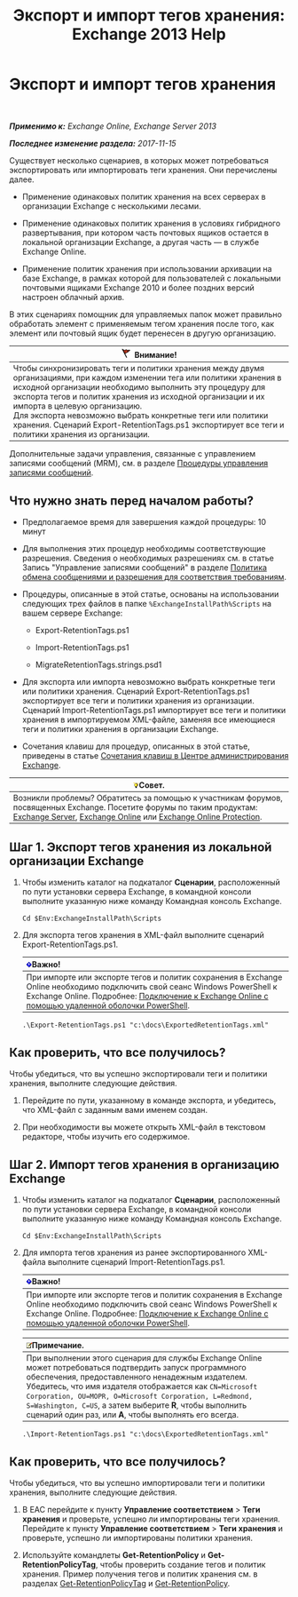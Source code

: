 ﻿---
title: 'Экспорт и импорт тегов хранения: Exchange 2013 Help'
TOCTitle: Экспорт и импорт тегов хранения
ms:assetid: 18405ea2-7ccc-475e-bd84-8b040e17bf44
ms:mtpsurl: https://technet.microsoft.com/ru-ru/library/JJ907307(v=EXCHG.150)
ms:contentKeyID: 51408006
ms.date: 04/30/2018
mtps_version: v=EXCHG.150
ms.translationtype: HT
---

# Экспорт и импорт тегов хранения

 

_**Применимо к:** Exchange Online, Exchange Server 2013_

_**Последнее изменение раздела:** 2017-11-15_

Существует несколько сценариев, в которых может потребоваться экспортировать или импортировать теги хранения. Они перечислены далее.

  - Применение одинаковых политик хранения на всех серверах в организации Exchange с несколькими лесами.

  - Применение одинаковых политик хранения в условиях гибридного развертывания, при котором часть почтовых ящиков остается в локальной организации Exchange, а другая часть — в службе Exchange Online.

  - Применение политик хранения при использовании архивации на базе Exchange, в рамках которой для пользователей с локальными почтовыми ящиками Exchange 2010 и более поздних версий настроен облачный архив.

В этих сценариях помощник для управляемых папок может правильно обработать элемент с применяемым тегом хранения после того, как элемент или почтовый ящик будет перенесен в другую организацию.

<table>
<thead>
<tr class="header">
<th><img src="images/Dd876857.Caution(EXCHG.150).gif" title="Внимание!" alt="Внимание!" />Внимание!</th>
</tr>
</thead>
<tbody>
<tr class="odd">
<td>Чтобы синхронизировать теги и политики хранения между двумя организациями, при каждом изменении тега или политики хранения в исходной организации необходимо выполнить эту процедуру для экспорта тегов и политик хранения из исходной организации и их импорта в целевую организацию.<br />
Для экспорта невозможно выбрать конкретные теги или политики хранения. Сценарий Export-RetentionTags.ps1 экспортирует все теги и политики хранения из организации.</td>
</tr>
</tbody>
</table>


Дополнительные задачи управления, связанные с управлением записями сообщений (MRM), см. в разделе [Процедуры управления записями сообщений](messaging-records-management-procedures-exchange-2013-help.md).

## Что нужно знать перед началом работы?

  - Предполагаемое время для завершения каждой процедуры: 10 минут

  - Для выполнения этих процедур необходимы соответствующие разрешения. Сведения о необходимых разрешениях см. в статье Запись "Управление записями сообщений" в разделе [Политика обмена сообщениями и разрешения для соответствия требованиям](messaging-policy-and-compliance-permissions-exchange-2013-help.md).

  - Процедуры, описанные в этой статье, основаны на использовании следующих трех файлов в папке `%ExchangeInstallPath%Scripts` на вашем сервере Exchange:
    
      - Export-RetentionTags.ps1
    
      - Import-RetentionTags.ps1
    
      - MigrateRetentionTags.strings.psd1

  - Для экспорта или импорта невозможно выбрать конкретные теги или политики хранения. Сценарий Export-RetentionTags.ps1 экспортирует все теги и политики хранения из организации. Сценарий Import-RetentionTags.ps1 импортирует все теги и политики хранения в импортируемом XML-файле, заменяя все имеющиеся теги и политики хранения в организации Exchange.

  - Сочетания клавиш для процедур, описанных в этой статье, приведены в статье [Сочетания клавиш в Центре администрирования Exchange](keyboard-shortcuts-in-the-exchange-admin-center-exchange-online-protection-help.md).

<table>
<thead>
<tr class="header">
<th><img src="images/Bb124558.tip(EXCHG.150).gif" title="Совет" alt="Совет" />Совет.</th>
</tr>
</thead>
<tbody>
<tr class="odd">
<td>Возникли проблемы? Обратитесь за помощью к участникам форумов, посвященных Exchange. Посетите форумы по таким продуктам: <a href="https://go.microsoft.com/fwlink/p/?linkid=60612">Exchange Server</a>, <a href="https://go.microsoft.com/fwlink/p/?linkid=267542">Exchange Online</a> или <a href="https://go.microsoft.com/fwlink/p/?linkid=285351">Exchange Online Protection</a>.</td>
</tr>
</tbody>
</table>


## Шаг 1. Экспорт тегов хранения из локальной организации Exchange

1.  Чтобы изменить каталог на подкаталог **Сценарии**, расположенный по пути установки сервера Exchange, в командной консоли выполните указанную ниже команду Командная консоль Exchange.
    
        Cd $Env:ExchangeInstallPath\Scripts

2.  Для экспорта тегов хранения в XML-файл выполните сценарий Export-RetentionTags.ps1.
    
    <table>
    <thead>
    <tr class="header">
    <th><img src="images/Dd876857.important(EXCHG.150).gif" title="Важно" alt="Важно" />Важно!</th>
    </tr>
    </thead>
    <tbody>
    <tr class="odd">
    <td>При импорте или экспорте тегов и политик сохранения в Exchange Online необходимо подключить свой сеанс Windows PowerShell к Exchange Online. Подробнее: <a href="https://technet.microsoft.com/ru-ru/library/jj984289(v=exchg.150)">Подключение к Exchange Online с помощью удаленной оболочки PowerShell</a>.</td>
    </tr>
    </tbody>
    </table>
    
        .\Export-RetentionTags.ps1 "c:\docs\ExportedRetentionTags.xml"

## Как проверить, что все получилось?

Чтобы убедиться, что вы успешно экспортировали теги и политики хранения, выполните следующие действия.

1.  Перейдите по пути, указанному в команде экспорта, и убедитесь, что XML-файл с заданным вами именем создан.

2.  При необходимости вы можете открыть XML-файл в текстовом редакторе, чтобы изучить его содержимое.

## Шаг 2. Импорт тегов хранения в организацию Exchange

1.  Чтобы изменить каталог на подкаталог **Сценарии**, расположенный по пути установки сервера Exchange, в командной консоли выполните указанную ниже команду Командная консоль Exchange.
    
        Cd $Env:ExchangeInstallPath\Scripts

2.  Для импорта тегов хранения из ранее экспортированного XML-файла выполните сценарий Import-RetentionTags.ps1.
    
    <table>
    <thead>
    <tr class="header">
    <th><img src="images/Dd876857.important(EXCHG.150).gif" title="Важно" alt="Важно" />Важно!</th>
    </tr>
    </thead>
    <tbody>
    <tr class="odd">
    <td>При импорте или экспорте тегов и политик сохранения в Exchange Online необходимо подключить свой сеанс Windows PowerShell к Exchange Online. Подробнее: <a href="https://technet.microsoft.com/ru-ru/library/jj984289(v=exchg.150)">Подключение к Exchange Online с помощью удаленной оболочки PowerShell</a>.</td>
    </tr>
    </tbody>
    </table>
    
    <table>
    <thead>
    <tr class="header">
    <th><img src="images/JJ126620.note(EXCHG.150).gif" title="Примечание" alt="Примечание" />Примечание.</th>
    </tr>
    </thead>
    <tbody>
    <tr class="odd">
    <td>При выполнении этого сценария для службы Exchange Online может потребоваться подтвердить запуск программного обеспечения, предоставленного ненадежным издателем. Убедитесь, что имя издателя отображается как <code>CN=Microsoft Corporation, OU=MOPR, O=Microsoft Corporation, L=Redmond, S=Washington, C=US</code>, а затем выберите <strong>R</strong>, чтобы выполнить сценарий один раз, или <strong>A</strong>, чтобы выполнять его всегда.</td>
    </tr>
    </tbody>
    </table>
    
        .\Import-RetentionTags.ps1 "c:\docs\ExportedRetentionTags.xml"

## Как проверить, что все получилось?

Чтобы убедиться, что вы успешно импортировали теги и политики хранения, выполните следующие действия.

1.  В EAC перейдите к пункту **Управление соответствием** \> **Теги хранения** и проверьте, успешно ли импортированы теги хранения. Перейдите к пункту **Управление соответствием** \> **Теги хранения** и проверьте, успешно ли импортированы политики хранения.

2.  Используйте командлеты **Get-RetentionPolicy** и **Get-RetentionPolicyTag**, чтобы проверить создание тегов и политик хранения. Пример получения тегов и политик хранения см. в разделах [Get-RetentionPolicyTag](https://technet.microsoft.com/ru-ru/library/dd298009\(v=exchg.150\)) и [Get-RetentionPolicy](https://technet.microsoft.com/ru-ru/library/dd298086\(v=exchg.150\)).

